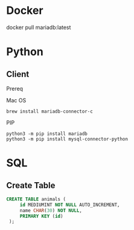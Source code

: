 # Docker

docker pull mariadb:latest

# Python

## Client

Prereq

Mac OS
```
brew install mariadb-connector-c
```

PIP

```
python3 -m pip install mariadb
python3 -m pip install mysql-connector-python

```

# SQL

## Create Table

```sql
CREATE TABLE animals (
     id MEDIUMINT NOT NULL AUTO_INCREMENT,
     name CHAR(30) NOT NULL,
     PRIMARY KEY (id)
 );
```

